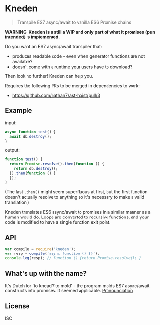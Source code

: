 Kneden
======

> Transpile ES7 async/await to vanilla ES6 Promise chains

**WARNING: Kneden is a still a WIP and only part of what it promises (pun intended) is implemented.**

Do you want an ES7 async/await transpiler that:

- produces readable code - even when generator functions are not available?
- doesn't come with a runtime your users have to download?

Then look no further! Kneden can help you.

Requires the following PRs to be merged in dependencies to work:

- https://github.com/nathan7/ast-hoist/pull/3

Example
-------

input:
```js
async function test() {
  await db.destroy();
}
```

output:
```js
function test() {
  return Promise.resolve().then(function () {
    return db.destroy();
  }).then(function () {
  });
}
```

(The last ``.then()`` might seem superfluous at first, but the first function
doesn't actually resolve to anything so it's necessary to make a valid
translation.)

Kneden translates ES6 async/await to promises in a similar manner as a human
would do. Loops are converted to recursive functions, and your code is modified
to have a single function exit point.

API
---

```js
var compile = require('kneden');
var resp = compile('async function () {}');
console.log(resp); // function () {return Promise.resolve(); }
```

What's up with the name?
------------------------

It's Dutch for 'to knead'/'to mold' - the program molds ES7 async/await
constructs into promises. It seemed applicable. [Pronounciation](https://upload.wikimedia.org/wikipedia/commons/0/0e/Nl-kneden.ogg).

License
-------

ISC
